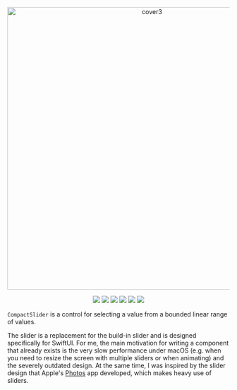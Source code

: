 <p align="center">
  <img width="640" alt="cover3" src="https://user-images.githubusercontent.com/284922/166153877-97536d02-1feb-4018-961a-c3646faffdc0.png">
</p>
<p align="center">
  <img src="https://img.shields.io/badge/Swift-5.6-orange" />
  <img src="https://img.shields.io/badge/SwiftUI-2-blue" />
  <img src="https://img.shields.io/badge/macOS-11-lightgrey" />
  <img src="https://img.shields.io/badge/iOS-14-blue" />
  <img src="https://img.shields.io/badge/watchOS-7-green" />
  <img src="https://img.shields.io/github/license/buh/CompactSlider" />
</p>

<p>
  <code>CompactSlider</code> is a control for selecting a value from a bounded linear range of values.
</p>

<p>
  The slider is a replacement for the build-in slider and is designed specifically for SwiftUI. For me, the main motivation for writing a component that already exists is the very slow performance under macOS (e.g. when you need to resize the screen with multiple sliders or when animating) and the severely outdated design. At the same time, I was inspired by the slider design that Apple's <a href="https://www.apple.com/macos/photos/#edit-gallery">Photos</a> app developed, which makes heavy use of sliders.
</p>
